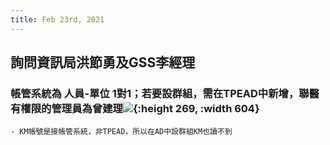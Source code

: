 ```yaml
---
title: Feb 23rd, 2021
---
```


## 詢問資訊局洪節勇及GSS李經理
### 帳管系統為 人員-單位 1對1；若要設群組，需在TPEAD中新增，聯醫有權限的管理員為曾建理![](https://remnote-user-data.s3.amazonaws.com/Myg9frsCTFrV_S3-R7b-B6mDM7sI5Yfm3YgGAoOQyGxSKeDaL_AOYnQd125ow7NQyGBvZwmcyKWmLp-QhkSLv4GgalAdUX_86mBkk_z78zwSFs2Iaxuw9eXSiNYaHSPh.png){:height 269, :width 604}
    - KM帳號是接帳管系統，非TPEAD，所以在AD中設群組KM也讀不到
